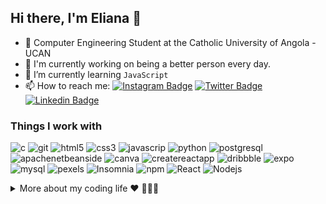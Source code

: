 <!--
### Hi there <img src="https://user-images.githubusercontent.com/1303154/88677602-1635ba80-d120-11ea-84d8-d263ba5fc3c0.gif" width="24px" alt="hi">
**ElianaNeto/ElianaNeto** is a ✨ _special_ ✨ repository because its `README.md` (this file) appears on your GitHub profile.

Here are some ideas to get you started:

- 🔭 I’m currently working on ...
- 🌱 I’m currently learning ...
- 👯 I’m looking to collaborate on ...
- 🤔 I’m looking for help with ...
- 💬 Ask me about ...
- 📫 How to reach me: ...
- 😄 Pronouns: ...
- ⚡ Fun fact: My name is Milenia because I was born in the new millennium....
There is the land where I share toys and take a break.
I'm learning building tools and AST recently.
-->

## Hi there, I'm Eliana 👋


- 📖  Computer Engineering Student at the Catholic University of Angola - UCAN
- 🔭  I'm currently working on being a better person every day.
- 🌱  I’m currently learning `JavaScript`
- 📫  How to reach me: 
[![Instagram Badge](https://img.shields.io/badge/-@eliana__neto-6633cc?style=flat&labelColor=6633cc&logo=instagram&logoColor=white&link=https://www.instagram.com/eliana__neto/)](https://www.instagram.com/eliana__neto/)
[![Twitter Badge](https://img.shields.io/badge/-@eliana__neto-6633cc?style=flat&labelColor=6633cc&logo=twitter&logoColor=white&link=https://twitter.com/eliana__neto)](https://twitter.com/eliana__neto) 
[![Linkedin Badge](https://img.shields.io/badge/-Eliana%20Neto-6633cc?style=flat&logo=Linkedin&logoColor=white&link=https:/https://www.linkedin.com/in/eliana-neto-13361b207/)](https://www.linkedin.com/in/eliana-neto-13361b207/) 

<!-- [![Gmail Badge](https://img.shields.io/badge/-eliananeto29@gmail.com-6633cc?style=flat-square&logo=Gmail&logoColor=white&link=mailto:eliananeto29@gmail.com)](mailto:eliananeto29@gmail.com)
-->

<h3>Things I work with</h3>
<p>
  <img alt="c" src="https://img.shields.io/badge/-C-A8B9CC?style=flat&logo=c&logoColor=white" />
  <img alt="git" src="https://img.shields.io/badge/-Git-F05032?style=flat&logo=git&logoColor=white" />
  <img alt="html5" src="https://img.shields.io/badge/-HTML5-E34F26?style=flat&logo=html5&logoColor=white" />
  <img alt="css3" src="https://img.shields.io/badge/-CSS3-1572B6?style=flat&logo=css3&logoColor=white" />
  <img alt="javascrip" src="https://img.shields.io/badge/-JavaScript-F7DF1E?style=flat&logo=javascript&logoColor=white" />
  <img alt="python" src="https://img.shields.io/badge/-Python-3776AB?style=flat&logo=python&logoColor=white" />
  <img alt="postgresql" src="https://img.shields.io/badge/-PostgreSql-4169E1?style=flat&logo=postgresql&logoColor=white" />
  <img alt="apachenetbeanside" src="https://img.shields.io/badge/-Apache Netbeans IDE-1B6AC6?style=flat&logo=apachenetbeanside&logoColor=white" />
  <img alt="canva" src="https://img.shields.io/badge/-Canva-00C4CC?style=flat&logo=canva&logoColor=white" />
  <img alt="createreactapp" src="https://img.shields.io/badge/-Create React App-09D3AC?style=flat&logo=createreactapp&logoColor=white" />
  <img alt="dribbble" src="https://img.shields.io/badge/-Dribbble-EA4C89?style=flat&logo=dribbble&logoColor=white" />
  <img alt="expo" src="https://img.shields.io/badge/-Expo-000020?style=flat&logo=expo&logoColor=white" />
  <img alt="mysql" src="https://img.shields.io/badge/-MySql-4479A1?style=flat&logo=mysql&logoColor=white" />
  <img alt="pexels" src="https://img.shields.io/badge/-Pexels-05A081?style=flat&logo=pexels&logoColor=white" />
  <img alt="Insomnia" src="https://img.shields.io/badge/-Insomnia-5849BE?style=flat&logo=insomnia&logoColor=white" />
  <img alt="npm" src="https://img.shields.io/badge/-NPM-CB3837?style=flat&logo=npm&logoColor=white" />
  <img alt="React" src="https://img.shields.io/badge/-React-45b8d8?style=flat&logo=react&logoColor=white" />
  <img alt="Nodejs" src="https://img.shields.io/badge/-Nodejs-43853d?style=flat&logo=Node.js&logoColor=white" />
</p>
<details>
    <summary>More about my coding life ❤️ 👩🏾‍💻</summary>
    <br/>
    <div align="center" >
    <a href="https://github.com/ElianaNeto">
    <img src="https://github-readme-streak-stats.herokuapp.com?user=ElianaNeto&theme=buefy-dark&hide_border=true"/>
    <img height="180em" src="https://github-readme-stats.vercel.app/api?username=ElianaNeto&show_icons=true&theme=material-palenight&include_all_commits=true&count_private=true"/> <br>
    <img height="180em" src="https://github-readme-stats.vercel.app/api/top-langs/?username=ElianaNeto&layout=compact&langs_count=7&theme=material-palenight"/>
    </div>
</details>




